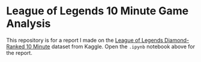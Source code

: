 # League of Legends 10 Minute Game Analysis

This repository is for a report I made on the
[League of Legends Diamond-Ranked 10
Minute](https://www.kaggle.com/bobbyscience/league-of-legends-diamond-ranked-games-10-min)
dataset from Kaggle. Open the `.ipynb` notebook above for the report.
